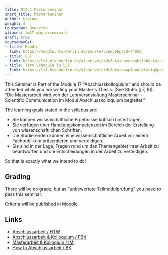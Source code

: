 ```yaml
---
title: M17.1 Masterseminar
short_title: Masterseminar
author: kleinen
weight: 4
CourseNav: Overview
aliases: /m17-masterseminar/
draft: true
courseNavExt:
- title: Moodle 
  link: https://moodle.htw-berlin.de/course/view.php?id=44055
- title: LSF
  link: https://lsf.htw-berlin.de/qisserver/rds?state=verpublish&status=init&vmfile=no&publishid=194588&moduleCall=webInfo&publishConfFile=webInfo&publishSubDir=veranstaltung
- title: Term Schedule in LSF
  link: https://lsf.htw-berlin.de/qisserver/rds?state=wplan&act=stg&pool=stg&P.subc=plan&k_abstgv.abstgvnr=312&idcol=k_abstgv.abstgvnr&idval=312&k_abstgv.dtxt=internationale&r_zuordabstgv.semvonint=1&r_zuordabstgv.sembisint=4&purge=n&getglobal=n&text=Internationale+Medieninformatik+%28M%29%2C+Pr%C3%BCfungsOrdnung+20162
---
```


This Seminar is Part of the Module 17 "Abschlusskolloquium" and should be attended while you are writing your Master's Thesis.
(See StuPo § 7, (6): 
"Die Masterarbeit wird von der Lehrveranstaltung Masterseminar - Scientific Communication im Modul Abschlusskolloquium begleitet."


The learning goals stated in the syllabus are:

- Sie können wissenschaftliche Ergebnisse kritisch hinterfragen.
- Sie verfügen über Handlungskompetenzen im Bereich der Erstellung von wissenschaftlichen Schriften.
- Die Studierenden können eine wissenschaftliche Arbeit vor einem Fachpublikum präsentieren und verteidigen.
- Sie sind in der Lage, Fragen rund um das Themengebiet ihrer Arbeit zu beantworten und die Entscheidungen in der Arbeit zu verteidigen.

So that is exactly what we intend to do! 

## Grading

There will be no grade, but as "unbewertete Teilmodulprüfung" you need to pass this seminar.

Criteria will be published in Moodle.

## Links

- [Abschlussarbeit / HTW](https://www.htw-berlin.de/studium/studienorganisation/pruefungen-praktikum/abschlussarbeit/)
- [Abschlussarbeit & Kolloquium / FB4](https://www.f4.htw-berlin.de/studieren/abschlussarbeit-kolloquium/)
- [Masterarbeit & Kolloqium / IMI](https://imi-master.htw-berlin.de/studium/masterarbeit-kolloqium/)
- [How to Abschlussarbeit / BK](/studies/thesis/anleitung/)

